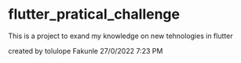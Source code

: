 # flutter_pratical_challenge

This is a project to exand my knowledge on new tehnologies in flutter

created by tolulope Fakunle
27/0/2022 7:23 PM
